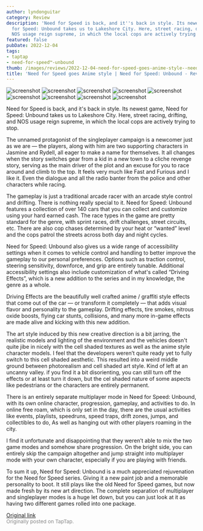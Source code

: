 ```yaml
---
author: lyndonguitar
category: Review
description: 'Need for Speed is back, and it''s back in style. Its newest game, Need
  for Speed: Unbound takes us to Lakeshore City. Here, street racing, drifting, and
  NOS usage reign supreme, in which the local cops are actively trying to stop.'
featured: false
pubDate: 2022-12-04
tags:
- taptap
- need-for-speed™-unbound
thumb: /images/reviews/2022-12-04-need-for-speed-goes-anime-style--need-for-speed-unbound---review-0.avif
title: 'Need for Speed goes Anime style | Need for Speed: Unbound - Review'
---
```


<div class="gallery">
  <img src="/images/reviews/2022-12-04-need-for-speed-goes-anime-style--need-for-speed-unbound---review-0.avif" alt="screenshot" />
  <img src="/images/reviews/2022-12-04-need-for-speed-goes-anime-style--need-for-speed-unbound---review-1.avif" alt="screenshot" />
  <img src="/images/reviews/2022-12-04-need-for-speed-goes-anime-style--need-for-speed-unbound---review-2.avif" alt="screenshot" />
  <img src="/images/reviews/2022-12-04-need-for-speed-goes-anime-style--need-for-speed-unbound---review-3.avif" alt="screenshot" />
  <img src="/images/reviews/2022-12-04-need-for-speed-goes-anime-style--need-for-speed-unbound---review-4.avif" alt="screenshot" />
  <img src="/images/reviews/2022-12-04-need-for-speed-goes-anime-style--need-for-speed-unbound---review-5.avif" alt="screenshot" />
  <img src="/images/reviews/2022-12-04-need-for-speed-goes-anime-style--need-for-speed-unbound---review-6.avif" alt="screenshot" />
  <img src="/images/reviews/2022-12-04-need-for-speed-goes-anime-style--need-for-speed-unbound---review-7.avif" alt="screenshot" />
  <img src="/images/reviews/2022-12-04-need-for-speed-goes-anime-style--need-for-speed-unbound---review-8.avif" alt="screenshot" />
</div>

Need for Speed is back, and it's back in style. Its newest game, Need for Speed: Unbound takes us to Lakeshore City. Here, street racing, drifting, and NOS usage reign supreme, in which the local cops are actively trying to stop.

The unnamed protagonist of the singleplayer campaign is a newcomer just as we are — the players, along with him are two supporting characters in Jasmine and Rydell, all eager to make a name for themselves. It all changes when the story switches gear from a kid in a new town to a cliche revenge story, serving as the main driver of the plot and an excuse for you to race around and climb to the top. It feels very much like Fast and Furious and I like it. Even the dialogue and all the radio banter from the police and other characters while racing.

The gameplay is just a traditional arcade racer with an arcade style control and drifting. There is nothing really special to it. Need for Speed: Unbound features a collection of over 140 cars that you can collect and customize using your hard earned cash. The race types in the game are pretty standard for the genre, with sprint races, drift challenges, street circuits, etc. There are also cop chases determined by your heat or “wanted” level and the cops patrol the streets across both day and night cycles.

Need for Speed: Unbound also gives us a wide range of accessibility settings when it comes to vehicle control and handling to better improve the gameplay to our personal preferences. Options such as traction control, steering sensitivity, downforce, and grip are entirely tunable. Additional accessibility settings also include customization of what's called “Driving Effects”, which is a new addition to the series and in my knowledge, the genre as a whole.

Driving Effects are the beautifully well crafted anime / graffiti style effects that come out of the car — or transform it completely — that adds visual flavor and personality to the gameplay. Drifting effects, tire smokes, nitrous oxide boosts, flying car stunts, collisions, and many more in-game effects are made alive and kicking with this new addition.

The art style induced by this new creative direction is a bit jarring, the realistic models and lighting of the environment and the vehicles doesn't quite jibe in nicely with the cell shaded textures as well as the anime style character models. I feel that the developers weren’t quite ready yet to fully switch to this cell shaded aesthetic. This resulted into a weird middle ground between photorealism and cell shaded art style. Kind of left at an uncanny valley. if you find it a bit disorienting, you can still turn off the effects or at least turn it down, but the cel shaded nature of some aspects like pedestrians or the characters are entirely permanent.

There is an entirely separate multiplayer mode in Need for Speed: Unbound, with its own online character, progression, gameplay, and activities to do. In online free roam, which is only set in the day, there are the usual activities like events, playlists, speedruns, speed traps, drift zones, jumps, and collectibles to do, As well as hanging out with other players roaming in the city.

I find it unfortunate and disappointing that they weren’t able to mix the two game modes and somehow share progression. On the bright side, you can entirely skip the campaign altogether and jump straight into multiplayer mode with your own character, especially if you are playing with friends.

To sum it up, Need for Speed: Unbound is a much appreciated rejuvenation for the Need for Speed series. Giving it a new paint job and a memorable personality to boot. It still plays like the old Need for Speed games, but now made fresh by its new art direction. The complete separation of multiplayer and singleplayer modes is a huge let down, but you can just look at it as having two different games rolled into one package.

[Original link](https://www.taptap.io/post/3557370)<br><span style="font-size: 0.95em; color: #888;">Originally posted on TapTap.</span>